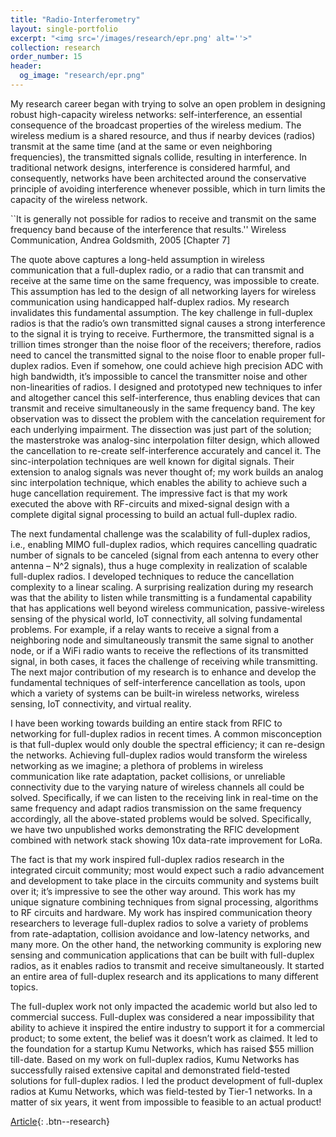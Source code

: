 ```yaml
---
title: "Radio-Interferometry"
layout: single-portfolio
excerpt: "<img src='/images/research/epr.png' alt=''>"
collection: research
order_number: 15
header: 
  og_image: "research/epr.png"
---
```


My research career began with trying to solve an open problem in designing robust high-capacity wireless networks: self-interference, an essential consequence of the broadcast properties of the wireless medium. The wireless medium is a shared resource, and thus if nearby devices (radios) transmit at the same time (and at the same or even neighboring frequencies), the transmitted signals collide, resulting in interference. In traditional network designs, interference is considered harmful, and consequently, networks have been architected around the conservative principle of avoiding interference whenever possible, which in turn limits the capacity of the wireless network.

``It is generally not possible for radios to receive and transmit on the same frequency band because of the interference that results.'' Wireless Communication, Andrea Goldsmith, 2005 [Chapter 7]

The quote above captures a long-held assumption in wireless communication that a full-duplex radio, or a radio that can transmit and receive at the same time on the same frequency, was impossible to create. This assumption has led to the design of all networking layers for wireless communication using handicapped half-duplex radios. My research invalidates this fundamental assumption. The key challenge in full-duplex radios is that the radio’s own transmitted signal causes a strong interference to the signal it is trying to receive. Furthermore, the transmitted signal is a trillion times stronger than the noise floor of the receivers; therefore, radios need to cancel the transmitted signal to the noise floor to enable proper full-duplex radios. Even if somehow, one could achieve high precision ADC with high bandwidth, it’s impossible to cancel the transmitter noise and other non-linearities of radios. I designed and prototyped new techniques to infer and altogether cancel this self-interference, thus enabling devices that can transmit and receive simultaneously in the same frequency band. The key observation was to dissect the problem with the cancelation requirement for each underlying impairment. The dissection was just part of the solution; the masterstroke was analog-sinc interpolation filter design, which allowed the cancellation to re-create self-interference accurately and cancel it. The sinc-interpolation techniques are well known for digital signals. Their extension to analog signals was never thought of; my work builds an analog sinc interpolation technique, which enables the ability to achieve such a huge cancellation requirement. The impressive fact is that my work executed the above with RF-circuits and mixed-signal design with a complete digital signal processing to build an actual full-duplex radio. 

The next fundamental challenge was the scalability of full-duplex radios, i.e., enabling MIMO full-duplex radios, which requires cancelling quadratic number of signals to be canceled (signal from each antenna to every other antenna – N^2 signals), thus a huge complexity in realization of scalable full-duplex radios. I developed techniques to reduce the cancellation complexity to a linear scaling. A surprising realization during my research was that the ability to listen while transmitting is a fundamental capability that has applications well beyond wireless communication, passive-wireless sensing of the physical world, IoT connectivity, all solving fundamental problems. For example, if a relay wants to receive a signal from a neighboring node and simultaneously transmit the same signal to another node, or if a WiFi radio wants to receive the reflections of its transmitted signal, in both cases, it faces the challenge of receiving while transmitting. The next major contribution of my research is to enhance and develop the fundamental techniques of self-interference cancellation as tools, upon which a variety of systems can be built-in wireless networks, wireless sensing, IoT connectivity, and virtual reality. 

I have been working towards building an entire stack from RFIC to networking for full-duplex radios in recent times. A common misconception is that full-duplex would only double the spectral efficiency; it can re-design the networks. Achieving full-duplex radios would transform the wireless networking as we imagine; a plethora of problems in wireless communication like rate adaptation, packet collisions, or unreliable connectivity due to the varying nature of wireless channels all could be solved. Specifically, if we can listen to the receiving link in real-time on the same frequency and adapt radios transmission on the same frequency accordingly, all the above-stated problems would be solved. Specifically, we have two unpublished works demonstrating the RFIC development combined with network stack showing 10x data-rate improvement for LoRa. 

The fact is that my work inspired full-duplex radios research in the integrated circuit community; most would expect such a radio advancement and development to take place in the circuits community and systems built over it; it’s impressive to see the other way around. This work has my unique signature combining techniques from signal processing, algorithms to RF circuits and hardware. My work has inspired communication theory researchers to leverage full-duplex radios to solve a variety of problems from rate-adaptation, collision avoidance and low-latency networks, and many more. On the other hand, the networking community is exploring new sensing and communication applications that can be built with full-duplex radios, as it enables radios to transmit and receive simultaneously. It started an entire area of full-duplex research and its applications to many different topics. 

The full-duplex work not only impacted the academic world but also led to commercial success. Full-duplex was considered a near impossibility that ability to achieve it inspired the entire industry to support it for a commercial product; to some extent, the belief was it doesn’t work as claimed. It led to the foundation for a startup Kumu Networks, which has raised $55 million till-date. Based on my work on full-duplex radios, Kumu Networks has successfully raised extensive capital and demonstrated field-tested solutions for full-duplex radios. I led the product development of full-duplex radios at Kumu Networks, which was field-tested by Tier-1 networks. In a matter of six years, it went from impossible to feasible to an actual product!

[Article](https://doi.org/10.1177/07388942211015242){: .btn--research}

<!-- 

## Article

Rob Williams. "Turning the Lights on to Keep Them in the Fold: How Governments Preempt Secession Attempts." *Conflict management and Peace Science*.

> There are many regions that meet the necessary conditions for sovereign governance in the world, but few secessionist conflicts. I argue that this relative paucity of secessionist violence is the result of government preemption of potential secessionist movements. Using cross-national geospatial data from 1992 to 2013, I find that governments invest more, measured via nighttime light emissions, in more secession-prone regions. The same factors that make territory attractive for secession, such as large populations and international borders, also make governments willing to work to retain control of that territory, contributing to the scarcity of separatist civil conflicts.

[Article](https://doi.org/10.1177/07388942211015242){: .btn--research} [Preprint](/files/pdf/research/Turning the Lights on.pdf){: .btn--research} [Supplemental Information](/files/pdf/research/Turning the Lights on SI.pdf){: .btn--research} [Replication Archive](https://journals.sagepub.com/doi/suppl/10.1177/07388942211015242){: .btn--research} [GitHub Repo](https://github.com/jayrobwilliams/conflict-preemption){: .btn--research}

## Manuscript in preparation

Rob Williams. "Keeping a Lid on it: How Government efforts to Prevent Secession Attempts can Fail." Presented at the International Studies Association Annual Convention, Toronto, ON, March 2019.

> Secessionist conflicts are likely to begin in specific types of places: those with abundant resources located far from the centers of state power. These factors affect the likelihood of secessionist conflict because dissidents will only rebel when they expect to be able to form a functional state within the borders of their territory following independence. There is a strong link between oil and secessionist conflict, but oil is far from the only resource a state can rely on. There are many regions that meet the necessary conditions for sovereign governance in the world, but few secessionist conflicts. I argue that this relative paucity of secessionist violence is the result of government preemption of potential secessionist movements. What strategies do governments use to try and preempt secession attempts by aggrieved minorities? What determines when they prefer to employ carrots vs sticks? Finally, what explains why these efforts break down allowing the onset of secessionist conflict? I argue that when discontinuous shifts in the resources available to ethnic groups within territories occur and governments' capabilities to monitor those territories prevent them from quickly updating their information, dissidents capitalize on this private information and initiate conflict. I investigate these dynamics with an agent based model of government surveillance and preemption strategies, studying the effect of exogenous shocks on resources within ethnic group territories on the likelihood of conflict onset. By varying how quickly the government is able to update its information in response to changes in ethnic group territories, I model the effect of government intelligence quality on the likelihood of conflict. These insights are combined with qualitative case study evidence to illustrate how failure in government preemption strategies can lead to secessionist conflict.
 -->
